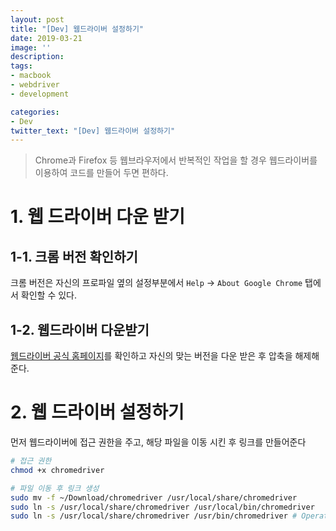 ```yaml
---
layout: post
title: "[Dev] 웹드라이버 설정하기"
date: 2019-03-21
image: ''
description:
tags:
- macbook
- webdriver
- development

categories:
- Dev
twitter_text: "[Dev] 웹드라이버 설정하기"
---
```


> Chrome과 Firefox 등 웹브라우저에서 반복적인 작업을 할 경우 웹드라이버를 이용하여 코드를 만들어 두면 편하다. 

# 1. 웹 드라이버 다운 받기

## 1-1. 크롬 버전 확인하기

크롬 버전은 자신의 프로파일 옆의 설정부분에서 `Help` -> `About Google Chrome` 탭에서 확인할 수 있다.

## 1-2. 웹드라이버 다운받기

[웹드라이버 공식 홈페이지](https://sites.google.com/a/chromium.org/chromedriver/downloads)를 확인하고 자신의 맞는 버전을 다운 받은 후 압축을 해제해준다.

# 2. 웹 드라이버 설정하기

먼저 웹드라이버에 접근 권한을 주고, 해당 파일을 이동 시킨 후 링크를 만들어준다

```bash
# 접근 권한
chmod +x chromedriver

# 파일 이동 후 링크 생성
sudo mv -f ~/Download/chromedriver /usr/local/share/chromedriver
sudo ln -s /usr/local/share/chromedriver /usr/local/bin/chromedriver
sudo ln -s /usr/local/share/chromedriver /usr/bin/chromedriver # Operation not permitted
```




